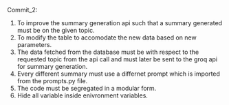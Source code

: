 Commit_2:

1. To improve the summary generation api such that a summary generated must be on the given topic.
2. To modify the table to accomodate the new data based on new parameters.
3. The data fetched from the database must be with respect to the requested topic from the api call and must later be sent to the groq api for summary generation.
4. Every different summary must use a differnet prompt which is imported from the prompts.py file.
5. The code must be segregated in a modular form.
6. Hide all variable inside enivronment variables.
